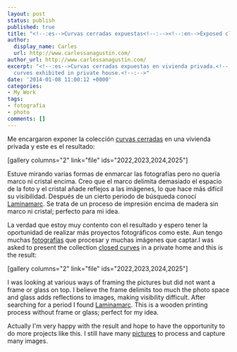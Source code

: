 ```yaml
---
layout: post
status: publish
published: true
title: "<!--:es-->Curvas cerradas expuestas<!--:--><!--:en-->Exposed closed curves<!--:-->"
author:
  display_name: Carles
  url: http://www.carlessanagustin.com/
author_url: http://www.carlessanagustin.com/
excerpt: "<!--:es-->Curvas cerradas expuestas en vivienda privada.<!--:--><!--:en-->Closed
  curves exhibited in private house.<!--:-->"
date: '2014-01-08 11:00:12 +0000'
categories:
- My Work
tags:
- fotografia
- photo
comments: []
---
```

<p><!--:es-->Me encargaron exponer la colecci&oacute;n <a title="Curvas cerradas" href="http://www.carlessanagustin.com/2012/06/05/curvas-cerradas-2/">curvas cerradas</a> en una vivienda privada y este es el resultado:</p>
<p>[gallery columns="2" link="file" ids="2022,2023,2024,2025"]</p>
<p>Estuve mirando varias formas de enmarcar las fotograf&iacute;as pero no quer&iacute;a marco ni cristal encima. Creo que el marco delimita demasiado el espacio de la foto y el cristal a&ntilde;ade reflejos a las im&aacute;genes, lo que hace m&aacute;s dif&iacute;cil su visibilidad. Despu&eacute;s de un cierto periodo de b&uacute;squeda conoc&iacute; <a title="Laminamarc" href="http://www.laminamarc.com/" target="_blank">Laminamarc</a>. Se trata de un proceso de impresi&oacute;n encima de madera sin marco ni cristal; perfecto para mi idea.</p>
<p>La verdad que estoy muy contento con el resultado y espero tener la oportunidad de realizar m&aacute;s proyectos fotogr&aacute;ficos como este. Aun tengo muchas <a title="Mi flickr" href="http://www.flickr.com/photos/santopics" target="_blank">fotograf&iacute;as</a> que procesar y muchas im&aacute;genes que captar.<!--:--><!--:en-->I was asked to present the collection <a title="Curvas cerradas" href="http://www.carlessanagustin.com/2012/06/05/curvas-cerradas-2/">closed curves</a> in a private home and this is the result:</p>
<p>[gallery columns="2" link="file" ids="2022,2023,2024,2025"]</p>
<p>I was looking at various ways of framing the pictures but did not want a frame or glass on top. I believe the frame delimits too much the photo space and glass adds reflections to images, making visibility difficult. After searching for a period I found <a title="Laminamarc" href="http://www.laminamarc.com/" target="_blank">Laminamarc</a>. This is a wooden printing process without frame or glass; perfect for my idea.</p>
<p>Actually I'm very happy with the result and hope to have the opportunity to do more projects like this. I still have many <a title="Mi flickr" href="http://www.flickr.com/photos/santopics" target="_blank">pictures</a> to process and capture many images.<!--:--></p>
